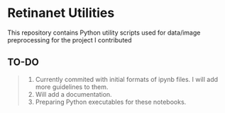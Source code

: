 # Retinanet Utilities

This repository contains Python utility scripts used for data/image preprocessing for the project I contributed


## TO-DO
> 1. Currently commited with initial formats of ipynb files. I will add more guidelines to them.
> 2. Will add a documentation.
> 3. Preparing Python executables for these notebooks.
